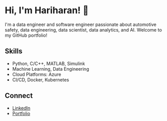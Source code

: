 # Hi, I'm Hariharan! 👋

I'm a data engineer and software engineer passionate about automotive safety, data engineering, data scientist, data analytics, and AI. Welcome to my GitHub portfolio!

## Skills
- Python, C/C++, MATLAB, Simulink
- Machine Learning, Data Engineering
- Cloud Platforms: Azure
- CI/CD, Docker, Kubernetes

## Connect
- [LinkedIn](https://www.linkedin.com/in/hariharan-gopinath-290a51169/)
- [Portfolio](https://hariharandata.github.io/hariharan.github.io/)

